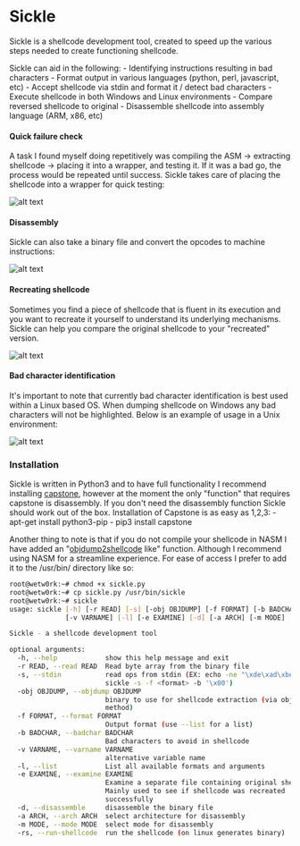 # Sickle

Sickle is a shellcode development tool, created to speed up the various steps needed to create functioning shellcode. 

Sickle can aid in the following:
    - Identifying instructions resulting in bad characters
    - Format output in various languages (python, perl, javascript, etc)
    - Accept shellcode via stdin and format it / detect bad characters
    - Execute shellcode in both Windows and Linux environments
    - Compare reversed shellcode to original
    - Disassemble shellcode into assembly language (ARM, x86, etc)

#### Quick failure check
A task I found myself doing repetitively was compiling the ASM -> extracting shellcode -> placing it into a wrapper, and testing it. If it was a bad go, the process would be repeated until success. Sickle takes care of placing the shellcode into a wrapper for quick testing:

![alt text](https://raw.githubusercontent.com/wetw0rk/Sickle/master/example-pictures/example.png?style=centerme)


#### Disassembly
Sickle can also take a binary file and convert the opcodes to machine instructions:

![alt text](https://raw.githubusercontent.com/wetw0rk/Sickle/master/example-pictures/example2.png?style=centerme)

#### Recreating shellcode
Sometimes you find a piece of shellcode that is fluent in its execution and you want to recreate it yourself to understand its underlying mechanisms. Sickle can help you compare the original shellcode to your "recreated" version.

![alt text](https://raw.githubusercontent.com/wetw0rk/Sickle/master/example-pictures/example3.png?style=centerme)

#### Bad character identification
It's important to note that currently bad character identification is best used within a Linux based OS. When dumping shellcode on Windows any bad characters will not be highlighted. Below is an example of usage in a Unix environment:

![alt text](https://raw.githubusercontent.com/wetw0rk/Sickle/master/example-pictures/example4.png?style=centerme)

### Installation
Sickle is written in Python3 and to have full functionality I recommend installing [capstone](http://www.capstone-engine.org/), however at the moment the only "function" that requires capstone is disassembly. If you don't need the disassembly function Sickle should work out of the box. Installation of Capstone is as easy as 1,2,3:
    - apt-get install python3-pip
    - pip3 install capstone
    
Another thing to note is that if you do not compile your shellcode in NASM I have added an "[objdump2shellcode](https://github.com/wetw0rk/objdump2shellcode) like" function. Although I recommend using NASM for a streamline experience. For ease of access I prefer to add it to the /usr/bin/ directory like so:

```sh
root@wetw0rk:~# chmod +x sickle.py
root@wetw0rk:~# cp sickle.py /usr/bin/sickle
root@wetw0rk:~# sickle
usage: sickle [-h] [-r READ] [-s] [-obj OBJDUMP] [-f FORMAT] [-b BADCHAR]
              [-v VARNAME] [-l] [-e EXAMINE] [-d] [-a ARCH] [-m MODE] [-rs]

Sickle - a shellcode development tool

optional arguments:
  -h, --help            show this help message and exit
  -r READ, --read READ  Read byte array from the binary file
  -s, --stdin           read ops from stdin (EX: echo -ne "\xde\xad\xbe\xef" |
                        sickle -s -f <format> -b '\x00')
  -obj OBJDUMP, --objdump OBJDUMP
                        binary to use for shellcode extraction (via objdump
                        method)
  -f FORMAT, --format FORMAT
                        Output format (use --list for a list)
  -b BADCHAR, --badchar BADCHAR
                        Bad characters to avoid in shellcode
  -v VARNAME, --varname VARNAME
                        alternative variable name
  -l, --list            List all available formats and arguments
  -e EXAMINE, --examine EXAMINE
                        Examine a separate file containing original shellcode.
                        Mainly used to see if shellcode was recreated
                        successfully
  -d, --disassemble     disassemble the binary file
  -a ARCH, --arch ARCH  select architecture for disassembly
  -m MODE, --mode MODE  select mode for disassembly
  -rs, --run-shellcode  run the shellcode (on linux generates binary)
```

